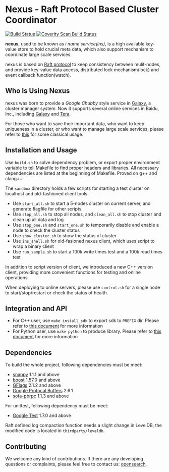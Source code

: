 # Nexus - Raft Protocol Based Cluster Coordinator

[![Build Status](https://travis-ci.org/baidu/ins.svg?branch=master)](https://travis-ci.org/baidu/ins)
[![Coverity Scan Build Status](https://scan.coverity.com/projects/10966/badge.svg)](https://scan.coverity.com/projects/10966)

**nexus**, used to be known as *i name service(ins)*, is a high available key-value store to hold crucial meta data, which also support mechanism to coordinate large scale services.

nexus is based on [Raft protocol](https://raft.github.io/) to keep consistency between mulit-nodes, and provide key-value data access, distributed lock mechanism(lock) and event callback function(watch).

## Who Is Using Nexus

nexus was born to provide a *Google Chubby* style service in [Galaxy](https://github.com/baidu/galaxy), a cluster manager system. Now it supports several online services in Baidu, Inc., including [Galaxy](https://github.com/baidu/galaxy) and [Tera](https://github.com/baidu/tera).

For those who want to save their important data, who want to keep uniqueness in a cluster, or who want to manage large scale services, please refer to [this](doc/usage.md) for some classical usage.

## Installation and Usage

Use `build.sh` to solve dependency problem, or export proper environment variable to tell Makefile to find proper headers and libraries. All necessary dependencies are listed at the beginning of Makefile. Proved on g++ and clang++.

The `sandbox` directory holds a few scripts for starting a test cluster on localhost and old-fashioned client tools.
* Use `start_all.sh` to start a 5-nodes cluster on current server, and generate flagfile for other scripts
* Use `stop_all.sh` to stop all nodes, and `clean_all.sh` to stop cluster and clean up all data and log
* Use `stop_one.sh` and `start_one.sh` to temporarily disable and enable a node to check the cluster status
* Use `show_cluster.sh` to show the status of cluster
* Use `ins_shell.sh` for old-fasioned nexus client, which uses script to wrap a binary client
* Use `run_sample.sh` to start a 100k write times test and a 100k read times test

In addition to script version of client, we introduced a new C++ version client, providing more convenient functions for testing and online operations.

When deploying to online servers, please use `control.sh` for a single node to start/stop/restart or check the status of health.

## Integration and API

* For C++ user, use `make install_sdk` to export sdk to `PREFIX` dir. Please refer to [this document](doc/cxx_api.md) for more information
* For Python user, use `make python` to produce library. Please refer to [this document](doc/python_api.md) for more information

## Dependencies

To build the whole project, following dependencies must be meet:
* [snappy](https://github.com/google/snappy) 1.1.1 and above
* [boost](http://www.boost.org/) 1.57.0 and above
* [GFlags](https://github.com/gflags/gflags) 2.1.2 and above
* [Google Protocal Buffers](https://github.com/google/protobuf) 2.6.1
* [sofa-pbrpc](https://github.com/baidu/sofa-pbrpc) 1.1.3 and above

For unittest, following dependency must be meet:
* [Google Test](https://github.com/google/googletest) 1.7.0 and above

Raft defined log compaction function needs a slight change in LevelDB, the modified code is located in `thirdparty/leveldb`.

## Contributing

We welcome any kind of contributions. If there are any developing questions or complaints, please feel free to contact us: [opensearch](mailto:opensearch@baidu.com).

